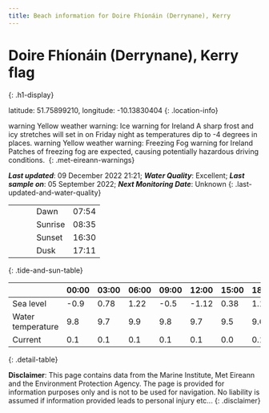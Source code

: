 ```yaml
---
title: Beach information for Doire Fhíonáin (Derrynane), Kerry
---
```

# Doire Fhíonáin (Derrynane), Kerry <span class="material-icons blue-flag" alt="This a Blue Flag beach">flag</span>
{: .h1-display}

latitude: 51.75899210, longitude: -10.13830404
{: .location-info}

<span class="material-icons yellow-warning">warning</span>&nbsp;Yellow weather warning: Ice warning for Ireland A sharp frost and icy stretches will set in on Friday night as temperatures dip to -4 degrees in places.&nbsp;<span class="material-icons yellow-warning">warning</span>&nbsp;Yellow weather warning: Freezing Fog warning for Ireland Patches of freezing fog are expected, causing potentially hazardous driving conditions.&nbsp;
{: .met-eireann-warnings}

___Last updated___: 09 December 2022 21:21; ___Water Quality___: Excellent;
___Last sample on___: 05 September 2022; ___Next Monitoring Date___: Unknown
{: .last-updated-and-water-quality}

|   |   |   |   |   |
|---|---|---|---|---|
|   |   |   | Dawn  | 07:54 |
|   |   |   | Sunrise  | 08:35 |
|   |   |   | Sunset  | 16:30 |
|   |   |   | Dusk  | 17:11 |
{: .tide-and-sun-table}

<div></div>

| | 00:00 | 03:00 | 06:00 | 09:00 | 12:00 | 15:00 | 18:00 | 21:00 |
|---|---|---|---|---|---|---|---|---|
| Sea level | -0.9 | 0.78 | 1.22 | -0.5| -1.12 | 0.38 | 1.1 | -0.31 |
| Water temperature | 9.8 | 9.7 | 9.9 | 9.8 | 9.7 | 9.5 | 9.6 | 10.1 |
| Current | 0.1 | 0.1 | 0.1 | 0.1 | 0.1| 0.0 | 0.1 | 0.1 |
{: .detail-table}

__Disclaimer__: This page contains data from the Marine Institute,
Met Eireann and the Environment Protection Agency. The page is provided for
information purposes only and is not to be used for navigation. No liability
is assumed if information provided leads to personal injury etc...
{: .disclaimer}